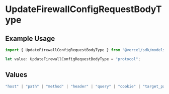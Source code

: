 # UpdateFirewallConfigRequestBodyType

## Example Usage

```typescript
import { UpdateFirewallConfigRequestBodyType } from "@vercel/sdk/models/operations/updatefirewallconfig.js";

let value: UpdateFirewallConfigRequestBodyType = "protocol";
```

## Values

```typescript
"host" | "path" | "method" | "header" | "query" | "cookie" | "target_path" | "ip_address" | "region" | "protocol" | "scheme" | "environment" | "user_agent" | "geo_continent" | "geo_country" | "geo_country_region" | "geo_city" | "geo_as_number" | "ja4_digest" | "ja3_digest" | "rate_limit_api_id"
```
